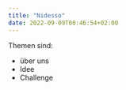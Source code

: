 ```yaml
---
title: "Nidesso"
date: 2022-09-09T00:46:54+02:00
---
```


Themen sind:
- über uns
- Idee
- Challenge



